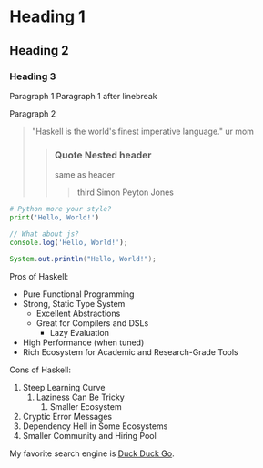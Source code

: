 # Heading 1
## Heading 2

### Heading 3

Paragraph 1
Paragraph 1 after linebreak

Paragraph 2

> "Haskell is the world's finest imperative language."
> ur mom
> > ### Quote Nested header
> > same as header
> > > third
> Simon Peyton Jones
```python
# Python more your style?
print('Hello, World!')
``` 
```js
// What about js?
console.log('Hello, World!');
``` 
```java
System.out.println("Hello, World!");
```
Pros of Haskell:
- Pure Functional Programming
- Strong, Static Type System
  - Excellent Abstractions
  - Great for Compilers and DSLs
    - Lazy Evaluation
- High Performance (when tuned)
- Rich Ecosystem for Academic and Research-Grade Tools

Cons of Haskell:

1. Steep Learning Curve
   1. Laziness Can Be Tricky
      1. Smaller Ecosystem
2. Cryptic Error Messages
3. Dependency Hell in Some Ecosystems
4. Smaller Community and Hiring Pool

My favorite search engine is [Duck Duck Go](https://duckduckgo.com).